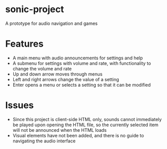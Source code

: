 # sonic-project
A prototype for audio navigation and games

# Features
* A main menu with audio announcements for settings and help
* A submenu for settings with volume and rate, with functionality to change the volume and rate
* Up and down arrow moves through menus
* Left and right arrows change the value of a setting
* Enter opens a menu or selects a setting so that it can be modified

# Issues
* Since this project is client-side HTML only, sounds cannot immediately be played upon opening the HTML file, so the currently selected item will not be announced when the HTML loads
* Visual elements have not been added, and there is no guide to navigating the audio interface
